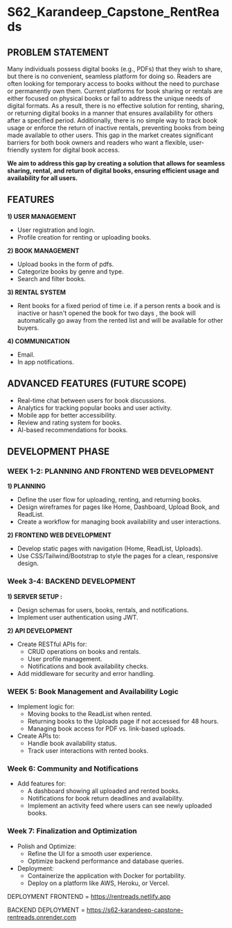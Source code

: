 # S62_Karandeep_Capstone_RentReads

## PROBLEM STATEMENT
Many individuals possess digital books (e.g., PDFs) that they wish to share, but there is no convenient, seamless platform for doing so. Readers are often looking for temporary access to books without the need to purchase or permanently own them. Current platforms for book sharing or rentals are either focused on physical books or fail to address the unique needs of digital formats. As a result, there is no effective solution for renting, sharing, or returning digital books in a manner that ensures availability for others after a specified period. Additionally, there is no simple way to track book usage or enforce the return of inactive rentals, preventing books from being made available to other users. This gap in the market creates significant barriers for both book owners and readers who want a flexible, user-friendly system for digital book access. 

**We aim to address this gap by creating a solution that allows for seamless sharing, rental, and return of digital books, ensuring efficient usage and availability for all users.**

## FEATURES

**1) USER MANAGEMENT**
- User registration and login.
- Profile creation for renting or uploading books.

**2) BOOK MANAGEMENT**
- Upload books in the form of pdfs.
- Categorize books by genre and type.
- Search and filter books.

**3) RENTAL SYSTEM**
- Rent books for a fixed period of time i.e. if a person rents a book and is inactive or hasn't opened the book for two days , the book will automatically go away from the rented list and will be available for other buyers.

**4) COMMUNICATION**
- Email.
- In app notifications. 

## ADVANCED FEATURES (FUTURE SCOPE)

- Real-time chat between users for book discussions.
- Analytics for tracking popular books and user activity.
- Mobile app for better accessibility.
- Review and rating system for books.
- AI-based recommendations for books.

## DEVELOPMENT PHASE

### WEEK 1-2: PLANNING AND FRONTEND WEB DEVELOPMENT

**1) PLANNING**
- Define the user flow for uploading, renting, and returning books.
- Design wireframes for pages like Home, Dashboard, Upload Book, and ReadList.
- Create a workflow for managing book availability and user interactions.

**2) FRONTEND WEB DEVELOPMENT**
- Develop static pages with navigation (Home, ReadList, Uploads).
- Use CSS/Tailwind/Bootstrap to style the pages for a clean, responsive design.


### Week 3-4: BACKEND DEVELOPMENT

**1) SERVER SETUP :**
- Design schemas for users, books, rentals, and notifications.
- Implement user authentication using JWT.

**2) API DEVELOPMENT**
- Create RESTful APIs for:
	- CRUD operations on books and rentals.
	- User profile management.
	- Notifications and book availability checks.
- Add middleware for security and error handling.


### WEEK 5: Book Management and Availability Logic

- Implement logic for:
    - Moving books to the ReadList when rented.
	- Returning books to the Uploads page if not accessed for 48 hours.
	- Managing book access for PDF vs. link-based uploads.
- Create APIs to:
	- Handle book availability status.
	- Track user interactions with rented books.


### Week 6: Community and Notifications

- Add features for:
	- A dashboard showing all uploaded and rented books.
	- Notifications for book return deadlines and availability.
 	- Implement an activity feed where users can see newly uploaded books.
        

### Week 7: Finalization and Optimization

- Polish and Optimize:
	- Refine the UI for a smooth user experience.
	- Optimize backend performance and database queries.
- Deployment:
	- Containerize the application with Docker for portability.
	- Deploy on a platform like AWS, Heroku, or Vercel.



DEPLOYMENT FRONTEND = https://rentreads.netlify.app

BACKEND DEPLOYMENT = https://s62-karandeep-capstone-rentreads.onrender.com

